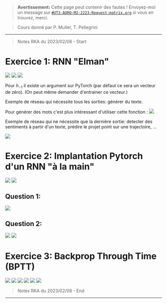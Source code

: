 
> **Avertissement:**
Cette page peut contenir des fautes ! Envoyez-moi un message sur [`#UT3-AURO-M2-2223-Request:matrix.org`](https://matrix.to/#/#UT3-AURO-M2-2223-Request:matrix.org) si vous en trouvez, merci.

> Cours donné par P. Muller, T. Pellegrini

---

> Notes RKA du 2023/02/08 - Start

# Exercice 1: RNN "Elman"

![](/assets/images/B3.AA.TD3.RNN.Sujet-Ex-01.png)
![](/assets/images/B3.AA.TD3.RNN.BB20230208-01.png)
![](/assets/images/B3.AA.TD3.RNN.BB20230208-02.png)

Pour $h_{-1}$ il existe un argument sur PyTorch (par défaut ce sera un vecteur de zéro).  (On peut même demander d'entrainer ce vecteur.)

Exemple de réseau qui nécessite tous les sorties: générer du texte.

Pour générer des mots c'est plus intéressant d'utiliser cette fonction :
![](/assets/images/B3.AA.TD3.RNN.BB20230208-03.png)

Exemple de réseau qui ne nécessite que la dernière sortie: detecter des sentiments à partir d'un texte, prédire le projet point sur une trajectoire, ...

![](/assets/images/B3.AA.TD3.RNN.BB20230208-04.png)



# Exercice 2: Implantation Pytorch d'un RNN "à la main"

![](/assets/images/B3.AA.TD3.RNN.Sujet-Ex-02-01.png)
![](/assets/images/B3.AA.TD3.RNN.Sujet-Ex-02-02.png)

## Question 1:
![](/assets/images/B3.AA.TD3.RNN.Sujet-Ex-02-03.png)

## Question 2:
![](/assets/images/B3.AA.TD3.RNN.Sujet-Ex-02-04.png)
![](/assets/images/B3.AA.TD3.RNN.Sujet-Ex-02-05.png)


# Exercice 3: Backprop Through Time (BPTT)
![](/assets/images/B3.AA.TD3.RNN.Sujet-Ex-03.png)
![](/assets/images/B3.AA.TD3.RNN.BB20230208-05.png)
![](/assets/images/B3.AA.TD3.RNN.BB20230208-06.png)
![](/assets/images/B3.AA.TD3.RNN.BB20230208-07.png)
![](/assets/images/B3.AA.TD3.RNN.BB20230208-08.png)
![](/assets/images/B3.AA.TD3.RNN.BB20230208-09.png)




> Notes RKA du 2023/02/08 - End

---